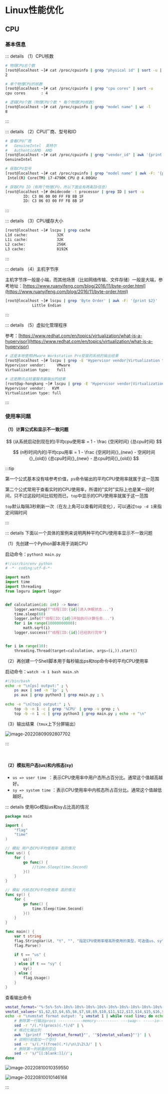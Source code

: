 # Linux性能优化

## CPU

### 基本信息

::: details （1）CPU核数

```bash
# 物理CPU总个数
[root@localhost ~]# cat /proc/cpuinfo | grep "physical id" | sort -u | wc -l
2

# 单个物理CPU的核数
[root@localhost ~]# cat /proc/cpuinfo | grep "cpu cores" | sort -u
cpu cores       : 4

# 逻辑CPU个数（物理CPU个数 * 每个物理CPU核数）
[root@localhost ~]# cat /proc/cpuinfo | grep "model name" | wc -l
8
```

:::

::: details （2）CPU厂商、型号和ID

```bash
# 查看CPU厂商
#   GenuineIntel  英特尔
#   AuthenticAMD  AMD
[root@localhost ~]# cat /proc/cpuinfo | grep "vendor_id" | awk '{print $3}' | sort -u
GenuineIntel

# 获取CPU型号
[root@localhost ~]# cat /proc/cpuinfo | grep "model name" | awk -F: '{print $2}' | sort -u
 Intel(R) Core(TM) i7-4790K CPU @ 4.00GHz

# 获取CPU ID（有两个物理CPU，所以下面会有两条ID信息）
[root@localhost ~]# dmidecode -t processor | grep ID | sort -u
        ID: C3 06 00 00 FF FB 8B 1F
        ID: C3 06 03 00 FF FB 8B 1F
```

:::

::: details （3）CPU缓存大小

```bash
[root@localhost ~]# lscpu | grep cache
L1d cache:             32K
L1i cache:             32K
L2 cache:              256K
L3 cache:              8192K
```

:::

::: details （4）主机字节序

主机字节序一般是小端，而其他场景（比如网络传输、文件存储）一般是大端，参考地址：[https://www.ruanyifeng.com/blog/2016/11/byte-order.html](https://www.ruanyifeng.com/blog/2016/11/byte-order.html)

```bash
[root@localhost ~]# lscpu | grep 'Byte Order' | awk -F: '{print $2}'
            Little Endian
```

:::

::: details （5）虚拟化管理程序

参考：[https://www.redhat.com/en/topics/virtualization/what-is-a-hypervisor](https://www.redhat.com/en/topics/virtualization/what-is-a-hypervisor)

```bash
# 这是本地使用VMware Workstation Pro安装的系统的输出结果
[root@localhost ~]# lscpu | grep -E 'Hypervisor vendor|Virtualization type'
Hypervisor vendor:     VMware
Virtualization type:   full

# 这是腾讯云轻量服务器输出的结果
[root@ap-hongkang ~]# lscpu | grep -E 'Hypervisor vendor|Virtualization type'
Hypervisor vendor:   KVM
Virtualization type: full
```

:::

### 使用率问题

#### （1）计算公式和显示不一致问题

$$
(从系统启动到现在的)平均cpu使用率 = 1 - \frac {空闲时间} {总cpu时间}
$$

$$
(n秒时间内的)平均cpu用率 = 1 - \frac {空闲时间{}_{new} - 空闲时间{}_{old}} {总cpu时间{}_{new} - 总cpu时间{}_{old}}
$$

:::tip

第一个公式基本没有啥参考价值，`ps`命令输出的平均CPU使用率就属于这一范围

第二个公式常用于查看实时的CPU使用率，所谓的"实时"实际上也是某一段时间，只不过这段时间比较短而已，`top`中显示的CPU使用率就属于这一范围

`top`默认每隔3秒刷新一次（在左上角可以查看时间变化），可以通过`top -d 1`来指定间隔时间

:::

::: details 下面以一个具体的案例来说明两种平均CPU使用率显示不一致问题

（1）先创建一个Python脚本用于消耗CPU

启动命令：`python3 main.py`

```python
#!/usr/bin/env python
# -*- coding:utf-8-*-

import math
import time
import threading
from loguru import logger


def calculation(id: int) -> None:
    logger.warning(f"线程[ID:{id}]进入休眠状态...")
    time.sleep(60)
    logger.info(f"线程[ID:{id}]开始执行计算任务...")
    for i in range(10000000000):
        math.sqrt(i)
    logger.success(f"线程[ID:{id}]已经执行完毕")


for i in range(10):
    threading.Thread(target=calculation, args=(i,)).start()
```

（2）再创建一个Shell脚本用于每秒输出ps和top命令中的平均CPU使用率

启动命令：`watch -n 1 bash main.sh`

```bash
#!/bin/bash
echo -e "\n[ps] output:" ; \
    ps aux | sed -n '1p' ; \
    ps aux | grep python3 | grep main.py ; \
    
echo -e "\n[top] output:" ; \
    top -b -n 1 -c | grep '%CPU' | grep -v grep ; \
    top -b -n 1 -c | grep python3 | grep main.py ; echo -e "\n"
```

（3）输出结果（`tmux`上下分屏输出）

![image-20220809092807702](https://tuchuang-1257805459.cos.accelerate.myqcloud.com//image-20220809092807702.png)

:::

<br />

#### （2）模拟用户态(us)和内核态(sy)

- `us => user time `：表示CPU使用率中用户态所占百分比。通常这个值越高越好。
- `sy => system time` ：表示CPU使用率中内核态所占百分比。通常这个值越低越好。

::: details 使用Go模拟us和sy占比高的情况

```go
package main

import (
	"flag"
	"time"
)

// 模拟 用户态CPU平均使用率 高的情况
func us() {
	for {
		go func() {
			//time.Sleep(time.Second)
		}()
	}
}

// 模拟 内核态CPU平均使用率 高的情况
func sy() {
	for {
		go func() {
			time.Sleep(time.Second)
		}()
	}
}

func main() {
	var t string
	flag.StringVar(&t, "t", "", "指定CPU使用率增高所使用的类型，可选值us、sy")
	flag.Parse()

	if t == "us" {
		us()
	} else if t == "sy" {
		sy()
	} else {
		flag.Usage()
	}
}
```

查看输出命令

```bash
vmstat_format='"%-5s%-5s%-10s%-10s%-10s%-10s%-10s%-10s%-10s%-10s%-10s%-10s%-10s%-10s%-10s%-10s%-10s\n"'
vmstat_values='$1,$2,$3,$4,$5,$6,$7,$8,$9,$10,$11,$12,$13,$14,$15,$16,$17,$18'
echo -e "\nvmstat format output: "; vmstat 1 | while read line; do echo "${line}" | \
	# 删除第一行输出procs -----------memory---------- ---swap-- -----io---- -system-- ------cpu-----
	sed -r "/(.*)(procs)(.*)/d" | \
	# 格式化输出列
	awk '{printf '"${vmstat_format}"', '"${vmstat_values}"'}' | \
	# 说明行前面加一个空行
	sed -r 's/(.*)(free)(.*)/\n\1\2\3/' | \
	# 删除第一列前面的空白
	sed -r 's/^[[:blank:]]//';
done
```

![image-20220810010359550](https://tuchuang-1257805459.cos.accelerate.myqcloud.com//image-20220810010359550.png)

![image-20220810010146168](https://tuchuang-1257805459.cos.accelerate.myqcloud.com//image-20220810010146168.png)

:::

